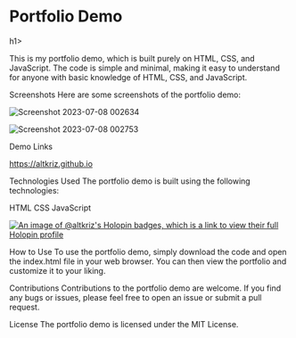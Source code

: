 <h1>Portfolio Demo</h1>h1>

This is my portfolio demo, which is built purely on HTML, CSS, and JavaScript. The code is simple and minimal, making it easy to understand for anyone with basic knowledge of HTML, CSS, and JavaScript.

Screenshots
Here are some screenshots of the portfolio demo:

![Screenshot 2023-07-08 002634](https://github.com/kraza1932000/Altkriz/assets/30174244/76b3b575-7f79-479a-81b2-454aa466cc07)

![Screenshot 2023-07-08 002753](https://github.com/kraza1932000/Altkriz/assets/30174244/d54dba81-6748-43b1-8d42-0d2a90e9cb6b)


Demo Links

https://altkriz.github.io

Technologies Used
The portfolio demo is built using the following technologies:

HTML
CSS
JavaScript

[![An image of @altkriz's Holopin badges, which is a link to view their full Holopin profile](https://holopin.me/altkriz)](https://holopin.io/@altkriz)

How to Use
To use the portfolio demo, simply download the code and open the index.html file in your web browser. You can then view the portfolio and customize it to your liking.

Contributions
Contributions to the portfolio demo are welcome. If you find any bugs or issues, please feel free to open an issue or submit a pull request.

License
The portfolio demo is licensed under the MIT License.

